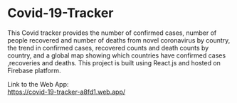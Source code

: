 # Covid-19-Tracker

This Covid tracker provides the number of confirmed cases, number of people recovered and number of deaths from novel coronavirus by country,
the trend in confirmed cases, recovered counts and death counts by country, 
and a global map showing which countries have confirmed cases ,recoveries and deaths. This project is built using React.js and hosted on Firebase platform.

Link to the Web App:  
https://covid-19-tracker-a8fd1.web.app/
